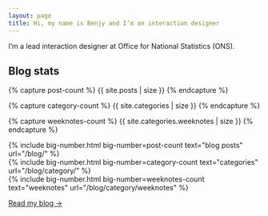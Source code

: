 ```yaml
---
layout: page
title: Hi, my name is Benjy and I’m an interaction designer
---
```


<p class="lede">I’m a lead interaction designer at Office for National Statistics (ONS).</p>

## Blog stats

<!-- You can't pass variables straight into includes, you have to capture them first https://jekyllrb.com/docs/includes/#passing-parameter-variables-to-includes  -->

{% capture post-count %}
{{ site.posts | size }}
{% endcapture %}

{% capture category-count %}
{{ site.categories | size }}
{% endcapture %}

{% capture weeknotes-count %}
{{ site.categories.weeknotes | size }}
{% endcapture %}

<div class="flex-grid margin-top--s">
  <div class="flex-grid__col flex-grid__col--third">
  {% include big-number.html
    big-number=post-count
    text="blog posts"
    url="/blog/"
  %}
  </div>
  <div class="flex-grid__col flex-grid__col--third">
  {% include big-number.html
    big-number=category-count
    text="categories"
    url="/blog/category/"
  %}
  </div>
  <div class="flex-grid__col flex-grid__col--third">
  {% include big-number.html
    big-number=weeknotes-count
    text="weeknotes"
    url="/blog/category/weeknotes"
  %}
  </div>
</div>

<p class="margin-top--s"><a href="/blog">Read my blog →</a></p>
